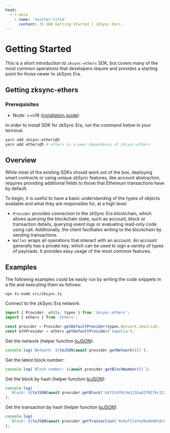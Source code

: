 ```yaml
---
head:
  - - meta
    - name: 'twitter:title'
      content: JS SDK Getting Started | zkSync Docs
---
```


# Getting Started

This is a short introduction to `zksync-ethers` SDK, but covers many of the most common operations that developers
require and provides a starting point for those newer to zkSync Era.

## Getting zksync-ethers

### Prerequisites

- Node: >=v18 ([installation guide](https://nodejs.org/en/download/package-manager))

In order to install SDK for zkSync Era, run the command below in your terminal.

```bash
yarn add zksync-ethers@5
yarn add ethers@5 # ethers is a peer dependency of zksync-ethers
```

## Overview

While most of the existing SDKs should work out of the box, deploying smart contracts or using unique zkSync features,
like account abstraction, requires providing additional fields to those that Ethereum transactions have by default.

To begin, it is useful to have a basic understanding of the types of objects available and what they are responsible
for, at a high level:

- `Provider` provides connection to the zkSync Era blockchain, which allows querying the blockchain state, such as
  account, block or transaction details, querying event logs or evaluating read-only code using call. Additionally, the
  client facilitates writing to the blockchain by sending transactions.
- `Wallet` wraps all operations that interact with an account. An account generally has a private key, which can be used
  to sign a variety of types of payloads. It provides easy usage of the most common features.

## Examples

The following examples could be easily run by writing the code snippets in a file and executing them as follows:

```shell
npx ts-node src/zksync.ts
```

Connect to the zkSync Era network:

```ts
import { Provider, utils, types } from 'zksync-ethers';
import { ethers } from 'ethers';

const provider = Provider.getDefaultProvider(types.Network.Sepolia);
const ethProvider = ethers.getDefaultProvider('sepolia');
```

Get the network (helper function [toJSON](./providers.md#tojson)):

```ts
console.log(`Network: ${toJSON(await provider.getNetwork())}`);
```

Get the latest block number:

```ts
console.log(`Block number: ${await provider.getBlockNumber()}`);
```

Get the block by hash (helper function [toJSON](./providers.md#tojson)):

```ts
console.log(
  `Block: ${toJSON(await provider.getBlock('b472c070c9e121ba42702f6c322b7b266e287a4d8b5fa426ed265b105430c397', true))}`
);
```

Get the transaction by hash (helper function [toJSON](./providers.md#tojson)):

```ts
console.log(
  `Block: ${toJSON(await provider.getTransaction('0x9af27afed9a4dd018c0625ea1368afb8ba08e4cfb69b3e76dfb8521c8a87ecfc'))}`
);
```
